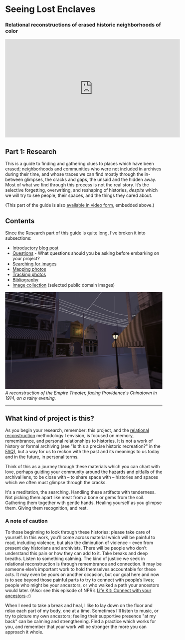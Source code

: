 # Seeing Lost Enclaves
### Relational reconstructions of erased historic neighborhoods of color

<div class="youtube-video-container">
<iframe width="560" height="315" src="https://www.youtube.com/embed/YC2jETVzTfk?si=FhCkzkP3AgJmdGs1" title="YouTube video player" frameborder="0" allow="accelerometer; autoplay; clipboard-write; encrypted-media; gyroscope; picture-in-picture; web-share" allowfullscreen></iframe>
</div>

## Part 1: Research

This is a guide to finding and gathering clues to places which have been erased; neighborhoods and communities who were not included in archives during their time, and whose traces we can find mostly through the in-between glimpses, the cracks and gaps, the unsaid and the hidden away. Most of what we find through this process is not the real story. It’s the selective forgetting, overwriting, and reshaping of histories, *despite* which we will try to see people, their spaces, and the things they cared about.

(This part of the guide is also [available in video form](https://www.loc.gov/item/webcast-11065/), embedded above.) 

## Contents

<!-- * [Introductory blog post](blog/01-introduction.md) -->

Since the Research part of this guide is quite long, I’ve broken it into subsections:

* [Introductory blog post](https://blogs.loc.gov/thesignal/2023/01/introducing-seeing-lost-enclaves-with-innovator-in-residence-jeffrey-yoo-warren/)
* [Questions](research/questions.md) - What questions should you be asking before embarking on your project? 
* [Searching for images](research/images.md)
* [Mapping photos](research/mapping.md)
* [Tracking photos](research/tracking.md)
* [Bibliography](research/bibliography.md)
* [Image collection](research/collection.md) (selected public domain images)

![A model of an old theater at night, dimly lit by its glowing sign, telegraph wires illumnated by a streetlamp.](images/empire-theater-evening.jpg)
_A reconstruction of the Empire Theater, facing Providence's Chinatown in 1914, on a rainy evening._

----

## What kind of project is this?

As you begin your research, remember: this project, and the [relational reconstruction](relational-reconstruction.md) methodology I envision, is focused on memory, remembrance, and personal relationships to histories. It is not a work of history or formal archiving (see "Is this a precise historic recreation?" in the [FAQ](faq.md)), but a way for us to reckon with the past and its meanings to us today and in the future, in personal terms.

Think of this as a journey through these materials which you can chart with love, perhaps guiding your community around the hazards and pitfalls of the archival lens, to be close with – to share space with – histories and spaces which we often must glimpse through the cracks. 

It's a meditation, the searching. Handling these artifacts with tenderness. Not picking them apart like meat from a bone or gems from the soil. Gathering them together with gentle hands. Healing yourself as you glimpse them. Giving them recognition, and rest. 

<!-- (Add: note on personal vs. scholarly discovery) -->

### A note of caution

To those beginning to look through these histories: please take care of yourself. In this work, you’ll come across material which will be painful to read, including violence, but also the diminution of violence – even from present day historians and archivists. There will be people who don’t understand this pain or how they can add to it. Take breaks and deep breaths. Listen to something calming. The kind of justice we seek in relational reconstruction is through remembrance and connection. It may be someone else’s important work to hold themselves accountable for these acts. It may even be yours on another occasion, but our goal here and now is to see beyond those painful parts to try to connect with people’s lives; people who might be your ancestors, or who walked a path your ancestors would later. (Also: see this episode of NPR’s [Life Kit: Connect with your ancestors](https://www.npr.org/2022/11/11/1136051123/connect-with-your-ancestors) *![external link](../images/external-link.gif)*)

When I need to take a break and heal, I like to lay down on the floor and relax each part of my body, one at a time. Sometimes I'll listen to music, or try to picture my own ancestors; feeling their supportive presence "at my back" can be calming and strengthening. Find a practice which works for you, and remember that your work will be stronger the more you can approach it whole. 

